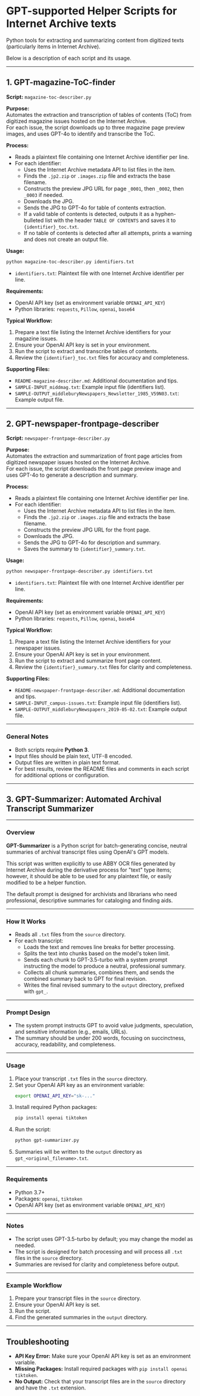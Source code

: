 # GPT-supported Helper Scripts for Internet Archive texts

Python tools for extracting and summarizing content from digitized texts (particularly items in Internet Archive).  

Below is a description of each script and its usage.

---

## 1. GPT-magazine-ToC-finder

**Script:** `magazine-toc-describer.py`

**Purpose:**  
Automates the extraction and transcription of tables of contents (ToC) from digitized magazine issues hosted on the Internet Archive.  
For each issue, the script downloads up to three magazine page preview images, and uses GPT-4o to identify and transcribe the ToC.

**Process:**

- Reads a plaintext file containing one Internet Archive identifier per line.
- For each identifier:
    - Uses the Internet Archive metadata API to list files in the item.
    - Finds the `.jp2.zip` or `.images.zip` file and extracts the base filename.
    - Constructs the preview JPG URL for page `_0001`, then `_0002`, then `_0003` if needed.
    - Downloads the JPG.
    - Sends the JPG to GPT-4o for table of contents extraction.
    - If a valid table of contents is detected, outputs it as a hyphen-bulleted list with the header `TABLE OF CONTENTS` and saves it to `{identifier}_toc.txt`.
    - If no table of contents is detected after all attempts, prints a warning and does not create an output file.

**Usage:**

```bash
python magazine-toc-describer.py identifiers.txt
```

- `identifiers.txt`: Plaintext file with one Internet Archive identifier per line.

**Requirements:**

- OpenAI API key (set as environment variable `OPENAI_API_KEY`)
- Python libraries: `requests`, `Pillow`, `openai`, `base64`

**Typical Workflow:**

1. Prepare a text file listing the Internet Archive identifiers for your magazine issues.
2. Ensure your OpenAI API key is set in your environment.
3. Run the script to extract and transcribe tables of contents.
4. Review the `{identifier}_toc.txt` files for accuracy and completeness.

**Supporting Files:**

- `README-magazine-describer.md`: Additional documentation and tips.
- `SAMPLE-INPUT_middmag.txt`: Example input file (identifiers list).
- `SAMPLE-OUTPUT_middleburyNewspapers_Newsletter_1985_V59N03.txt`: Example output file.

---

## 2. GPT-newspaper-frontpage-describer

**Script:** `newspaper-frontpage-describer.py`

**Purpose:**  
Automates the extraction and summarization of front page articles from digitized newspaper issues hosted on the Internet Archive.  
For each issue, the script downloads the front page preview image and uses GPT-4o to generate a description and summary.

**Process:**

- Reads a plaintext file containing one Internet Archive identifier per line.
- For each identifier:
    - Uses the Internet Archive metadata API to list files in the item.
    - Finds the `.jp2.zip` or `.images.zip` file and extracts the base filename.
    - Constructs the preview JPG URL for the front page.
    - Downloads the JPG.
    - Sends the JPG to GPT-4o for description and summary.
    - Saves the summary to `{identifier}_summary.txt`.

**Usage:**

```bash
python newspaper-frontpage-describer.py identifiers.txt
```

- `identifiers.txt`: Plaintext file with one Internet Archive identifier per line.

**Requirements:**

- OpenAI API key (set as environment variable `OPENAI_API_KEY`)
- Python libraries: `requests`, `Pillow`, `openai`, `base64`

**Typical Workflow:**

1. Prepare a text file listing the Internet Archive identifiers for your newspaper issues.
2. Ensure your OpenAI API key is set in your environment.
3. Run the script to extract and summarize front page content.
4. Review the `{identifier}_summary.txt` files for clarity and completeness.

**Supporting Files:**

- `README-newspaper-frontpage-describer.md`: Additional documentation and tips.
- `SAMPLE-INPUT_campus-issues.txt`: Example input file (identifiers list).
- `SAMPLE-OUTPUT_middleburyNewspapers_2019-05-02.txt`: Example output file.

---

### General Notes

- Both scripts require **Python 3**.
- Input files should be plain text, UTF-8 encoded.
- Output files are written in plain text format.
- For best results, review the README files and comments in each script for additional options or configuration.

---

## 3. GPT-Summarizer: Automated Archival Transcript Summarizer

---

### Overview

**GPT-Summarizer** is a Python script for batch-generating concise, neutral summaries of archival transcript files using OpenAI's GPT models.

This script was written explicitly to use ABBY OCR files generated by Internet Archive during the derivative process for "text" type items; however, it should be able to be used for any plaintext file, or easily modified to be a helper function.

The default prompt is designed for archivists and librarians who need professional, descriptive summaries for cataloging and finding aids.

---

### How It Works

- Reads all `.txt` files from the `source` directory.
- For each transcript:
    - Loads the text and removes line breaks for better processing.
    - Splits the text into chunks based on the model's token limit.
    - Sends each chunk to GPT-3.5-turbo with a system prompt instructing the model to produce a neutral, professional summary.
    - Collects all chunk summaries, combines them, and sends the combined summary back to GPT for final revision.
    - Writes the final revised summary to the `output` directory, prefixed with `gpt_`.

---

### Prompt Design

- The system prompt instructs GPT to avoid value judgments, speculation, and sensitive information (e.g., emails, URLs).
- The summary should be under 200 words, focusing on succinctness, accuracy, readability, and completeness.

---

### Usage

1. Place your transcript `.txt` files in the `source` directory.
2. Set your OpenAI API key as an environment variable:  
   ```bash
   export OPENAI_API_KEY="sk-..."
   ```
3. Install required Python packages:  
   ```bash
   pip install openai tiktoken
   ```
4. Run the script:  
   ```bash
   python gpt-summarizer.py
   ```
5. Summaries will be written to the `output` directory as `gpt_<original_filename>.txt`.

---

### Requirements

- Python 3.7+
- Packages: `openai`, `tiktoken`
- OpenAI API key (set as environment variable `OPENAI_API_KEY`)

---

### Notes

- The script uses GPT-3.5-turbo by default; you may change the model as needed.
- The script is designed for batch processing and will process all `.txt` files in the `source` directory.
- Summaries are revised for clarity and completeness before output.

---

### Example Workflow

1. Prepare your transcript files in the `source` directory.
2. Ensure your OpenAI API key is set.
3. Run the script.
4. Find the generated summaries in the `output` directory.

---

## Troubleshooting

- **API Key Error:** Make sure your OpenAI API key is set as an environment variable.
- **Missing Packages:** Install required packages with `pip install openai tiktoken`.
- **No Output:** Check that your transcript files are in the `source` directory and have the `.txt` extension.
